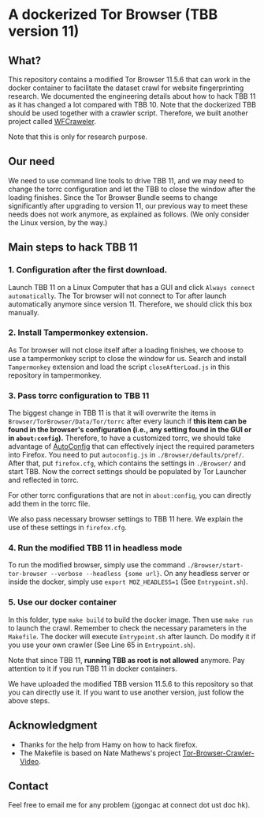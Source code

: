 # A dockerized Tor Browser (TBB version 11)

## What? 
This repository contains a modified Tor Browser 11.5.6 that can work in the docker container 
to facilitate the dataset crawl for website fingerprinting research.
We documented the engineering details about how to hack TBB 11 as it has changed a lot compared with TBB 10. 
Note that the dockerized TBB should be used together with a crawler script.
Therefore, we built another project called [WFCraweler](https://github.com/websitefingerprinting/WFCrawler). 

Note that this is only for research purpose. 

## Our need
We need to use command line tools to drive TBB 11, and we may need to change the torrc configuration 
and let the TBB to close the window after the loading finishes.
Since the Tor Browser Bundle seems to change significantly after upgrading to version 11, 
our previous way to meet these needs does not work anymore, as explained as follows.
(We only consider the Linux version, by the way.)

## Main steps to hack TBB 11

### 1. Configuration after the first download.
Launch TBB 11 on a Linux Computer that has a GUI and click ``Always connect automatically``. 
The Tor browser will not connect to Tor after launch automatically anymore since version 11. 
Therefore, we should click this box manually. 

### 2. Install Tampermonkey extension.
As Tor browser will not close itself after a loading finishes, we choose to use a tampermonkey script to close the window for us.
Search and install ``Tampermonkey`` extension and load the script `closeAfterLoad.js` in this repository in tampermonkey. 

### 3. Pass torrc configuration to TBB 11
The biggest change in TBB 11 is that it will overwrite the items in `Browser/TorBrowser/Data/Tor/torrc` after every launch 
if **this item can be found in the browser's configuration 
(i.e., any setting found in the GUI or in `about:config`).** 
Therefore, to have a customized torrc, 
we should take advantage of [AutoConfig](https://support.mozilla.org/en-US/kb/customizing-firefox-using-autoconfig) 
that can effectively inject the required parameters into Firefox. 
You need to put `autoconfig.js` in `./Browser/defaults/pref/`. 
After that, put `firefox.cfg`, which contains the settings in `./Browser/` and start TBB. 
Now the correct settings should be populated by Tor Launcher and reflected in torrc.

For other torrc configurations that are not in `about:config`, you can directly add them in the torrc file.

We also pass necessary browser settings to TBB 11 here. We explain the use of these settings in `firefox.cfg`. 

### 4. Run the modified TBB 11 in headless mode
To run the modified browser, simply use the command `./Browser/start-tor-browser --verbose --headless {some url}`. 
On any headless server or inside the docker, simply use `export MOZ_HEADLESS=1` (See `Entrypoint.sh`). 

### 5. Use our docker container
In this folder, type `make build` to build the docker image. Then use `make run` to launch the crawl. 
Remember to check the necessary parameters in the `Makefile`. 
The docker will execute `Entrypoint.sh` after launch. 
Do modify it if you use your own crawler (See Line 65 in `Entrypoint.sh`).

Note that since TBB 11, **running TBB as root is not allowed** anymore. Pay attention to it if you run TBB 11 in docker containers. 

We have uploaded the modified TBB version 11.5.6 to this repository so that you can directly use it. If you want to use another version, 
just follow the above steps.


## Acknowledgment
- Thanks for the help from Hamy on how to hack firefox. 
- The Makefile is based on Nate Mathews's project [Tor-Browser-Crawler-Video](https://github.com/notem/tor-browser-crawler-video). 

## Contact 
Feel free to email me for any problem (jgongac at connect dot ust doc hk). 
